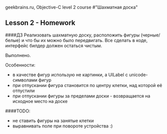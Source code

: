 geekbrains.ru, Objective-C level 2 course
#"Шахматная доска"

## Lesson 2 - Homework
####ДЗ
Реализовать шахматную доску, расположить фигуры (черные/белые) и что бы их можно было передвигать.  Все сделать в коде, интерфейс билдер должен остаться чистым.

Выполнено.

Особенности:
- в качестве фигур использую не картинки, а UILabel с unicode-символами фигур
- при отпускании фигура становится по центру клетки, над которой её отпустили
- при отпускании фигуры за пределами доски - возвращается на исходное место на доске

####TODO: 
- не ставить фигуры на занятые клетки
- выравнивать поле при повороте устройства
:)
